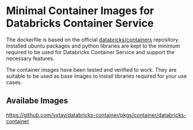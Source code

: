 # Minimal Container Images for Databricks Container Service

The dockerfile is based on the official
[databricks/containers](https://github.com/databricks/containers) repository.
Installed ubuntu packages and python libraries are kept to the minimum required
to be used for Databricks Container Service and support the necessary features.

The container images have been tested and verified to work.
They are suitable to be used as base images
to install libraries required for your use cases.

## Availabe Images

https://github.com/yxtay/databricks-container/pkgs/container/databricks-container
